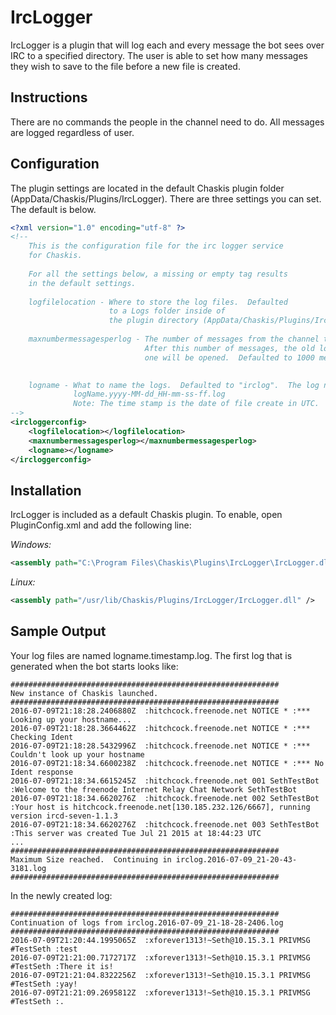 ﻿IrcLogger
=========

IrcLogger is a plugin that will log each and every message the bot sees over IRC to a specified directory.  The user is able to set how many messages they wish to save to the file before a new file is created.

Instructions
-------

There are no commands the people in the channel need to do.  All messages are logged regardless of user.

Configuration
--------
The plugin settings are located in the default Chaskis plugin folder (AppData/Chaskis/Plugins/IrcLogger).  There are three settings you can set.  The default is below.

```XML
<?xml version="1.0" encoding="utf-8" ?>
<!--
    This is the configuration file for the irc logger service
    for Chaskis.
    
    For all the settings below, a missing or empty tag results
    in the default settings.
    
    logfilelocation - Where to store the log files.  Defaulted
                      to a Logs folder inside of 
                      the plugin directory (AppData/Chaskis/Plugins/IrcLogger/Logs).
                      
    maxnumbermessagesperlog - The number of messages from the channel to save in a single log file.
                              After this number of messages, the old log file will be closed, and a new
                              one will be opened.  Defaulted to 1000 messages.  Set to 0 for no limit.
                              

    logname - What to name the logs.  Defaulted to "irclog".  The log name will look like:
              logName.yyyy-MM-dd_HH-mm-ss-ff.log
              Note: The time stamp is the date of file create in UTC.
-->
<ircloggerconfig>
    <logfilelocation></logfilelocation>
    <maxnumbermessagesperlog></maxnumbermessagesperlog>
    <logname></logname>
</ircloggerconfig>
```

Installation
--------
IrcLogger is included as a default Chaskis plugin.  To enable, open PluginConfig.xml and add the following line:

*Windows:*
```XML
<assembly path="C:\Program Files\Chaskis\Plugins\IrcLogger\IrcLogger.dll" />
```

*Linux:*
```XML
<assembly path="/usr/lib/Chaskis/Plugins/IrcLogger/IrcLogger.dll" />
```

Sample Output
--------

Your log files are named logname.timestamp.log.  The first log that is generated when the bot starts looks like:

```
############################################################
New instance of Chaskis launched.
############################################################
2016-07-09T21:18:28.2406880Z  :hitchcock.freenode.net NOTICE * :*** Looking up your hostname...
2016-07-09T21:18:28.3664462Z  :hitchcock.freenode.net NOTICE * :*** Checking Ident
2016-07-09T21:18:28.5432996Z  :hitchcock.freenode.net NOTICE * :*** Couldn't look up your hostname
2016-07-09T21:18:34.6600238Z  :hitchcock.freenode.net NOTICE * :*** No Ident response
2016-07-09T21:18:34.6615245Z  :hitchcock.freenode.net 001 SethTestBot :Welcome to the freenode Internet Relay Chat Network SethTestBot
2016-07-09T21:18:34.6620276Z  :hitchcock.freenode.net 002 SethTestBot :Your host is hitchcock.freenode.net[130.185.232.126/6667], running version ircd-seven-1.1.3
2016-07-09T21:18:34.6620276Z  :hitchcock.freenode.net 003 SethTestBot :This server was created Tue Jul 21 2015 at 18:44:23 UTC
...
############################################################
Maximum Size reached.  Continuing in irclog.2016-07-09_21-20-43-3181.log
############################################################
```

In the newly created log:
```
############################################################
Continuation of logs from irclog.2016-07-09_21-18-28-2406.log
############################################################
2016-07-09T21:20:44.1995065Z  :xforever1313!~Seth@10.15.3.1 PRIVMSG #TestSeth :test
2016-07-09T21:21:00.7172717Z  :xforever1313!~Seth@10.15.3.1 PRIVMSG #TestSeth :There it is!
2016-07-09T21:21:04.8322256Z  :xforever1313!~Seth@10.15.3.1 PRIVMSG #TestSeth :yay!
2016-07-09T21:21:09.2695812Z  :xforever1313!~Seth@10.15.3.1 PRIVMSG #TestSeth :.
```
